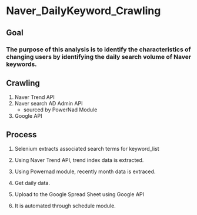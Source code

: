 # Naver_DailyKeyword_Crawling


## Goal
### The purpose of this analysis is to identify the characteristics of changing users by identifying the daily search volume of Naver keywords.

## Crawling 
1. Naver Trend API 
2. Naver search AD Admin API 
   * sourced by PowerNad Module 
3. Google API 

## Process
1. Selenium extracts associated search terms for keyword_list 

2. Using Naver Trend API, trend index data is extracted.

3. Using Powernad module, recently month data is extraced.

4. Get daily data.

5. Upload to the Google Spread Sheet using Google API

6. It is automated through schedule module.
